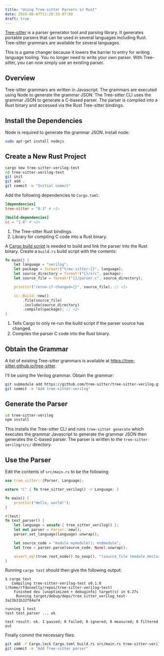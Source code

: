 ```yaml
---
title: "Using Tree-sitter Parsers in Rust"
date: 2019-08-07T11:20:33-07:00
draft: true
---
```


[Tree-sitter] is a parser generator tool and parsing library.
It generates portable parsers that can be used in several languages including Rust.
Tree-sitter grammars are available for several languages.

This is a game changer because it lowers the barrier to entry for writing language tooling.
You no longer need to write your own parser.
With Tree-sitter, you can now simply use an existing parser.

[Tree-sitter]: https://tree-sitter.github.io/tree-sitter

## Overview

Tree-sitter grammars are written in Javascript.
The grammars are executed using Node to generate the grammar JSON.
The Tree-sitter CLI uses the grammar JSON to generate a C-based parser.
The parser is compiled into a Rust binary and accessed via the Rust Tree-sitter bindings.

## Install the Dependencies

Node is required to generate the grammar JSON.
Install node:

```sh
sudo apt-get install nodejs
```

## Create a New Rust Project

```sh
cargo new tree-sitter-verilog-test
cd tree-sitter-verilog-test
git init
git add .
git commit -m "Initial commit"
```

Add the following dependencies to `Cargo.toml`:

```toml
[dependencies]
tree-sitter = "0.3" # <1>

[build-dependencies]
cc = "1.0" # <2>
```

1. The Tree-sitter Rust bindings.
2. Library for compiling C code into a Rust binary.

A [Cargo build script] is needed to build and link the parser into the Rust binary.
Create a `build.rs` build script with the contents:

```rust
fn main() {
    let language = "verilog";
    let package = format!("tree-sitter-{}", language);
    let source_directory = format!("{}/src", package);
    let source_file = format!("{}/parser.c", source_directory);

    println!("rerun-if-changed={}", source_file); // <1>

    cc::Build::new()
        .file(source_file)
        .include(source_directory)
        .compile(&package); // <2>
}
```

1. Tells Cargo to only re-run the build script if the parser source has changed.
2. Compiles the parser C code into the Rust binary.

[Cargo build script]: https://doc.rust-lang.org/cargo/reference/build-scripts.html

## Obtain the Grammar

A list of existing Tree-sitter grammars is available at https://tree-sitter.github.io/tree-sitter.

I'll be using the Verilog grammar.
Obtain the grammar:

```sh
git submodule add https://github.com/tree-sitter/tree-sitter-verilog.git
git commit -m "Add tree-sitter-verilog"
```

## Generate the Parser

```sh
cd tree-sitter-verilog
npm install
```

This installs the Tree-sitter CLI and runs `tree-sitter generate` which executes the grammar Javascript to generate the grammar JSON then generates the C-based parser.
The parser is written to the `tree-sitter-verilog/src/` directory.

## Use the Parser

Edit the contents of `src/main.rs` to be the following:

```rust
use tree_sitter::{Parser, Language};

extern "C" { fn tree_sitter_verilog() -> Language; }

fn main() {
    println!("Hello, world!");
}

#[test]
fn test_parser() {
    let language = unsafe { tree_sitter_verilog() };
    let mut parser = Parser::new();
    parser.set_language(language).unwrap();

    let source_code = "module mymodule(); endmodule";
    let tree = parser.parse(source_code, None).unwrap();

    assert_eq!(tree.root_node().to_sexp(), "(source_file (module_declaration (module_header (module_keyword) (module_identifier (simple_identifier))) (module_nonansi_header (list_of_ports))))");
}
```

Running `cargo test` should then give the following output:

```text
$ cargo test
   Compiling tree-sitter-verilog-test v0.1.0 (/home/rfdonnelly/repos/tree-sitter-verilog-test)
    Finished dev [unoptimized + debuginfo] target(s) in 6.27s
     Running target/debug/deps/tree_sitter_verilog_test-3a23b31b32f84a74

running 1 test
test test_parser ... ok

test result: ok. 1 passed; 0 failed; 0 ignored; 0 measured; 0 filtered out
```

Finally commit the necessary files:

```sh
git add -f Cargo.lock Cargo.toml build.rs src/main.rs tree-sitter-verilog/src/parser.c tree-sitter-verilog/src/tree_sitter/parser.h
git commit -m "Add Tree-sitter parser"
```
